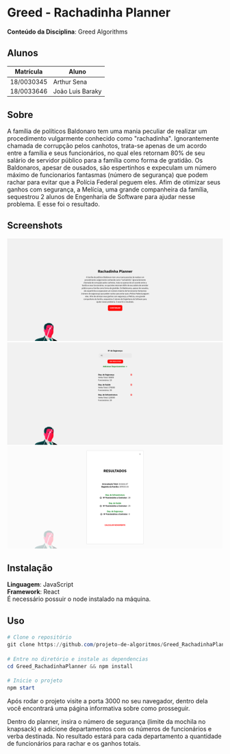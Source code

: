 # Greed - Rachadinha Planner

**Conteúdo da Disciplina**: Greed Algorithms<br>

## Alunos
|Matrícula | Aluno |
| -- | -- |
| 18/0030345  |  Arthur Sena |
| 18/0033646  |  João Luis Baraky |

## Sobre 
A família de políticos Baldonaro tem uma mania peculiar de realizar um procedimento vulgarmente conhecido como "rachadinha". Ignorantemente chamada de corrupção pelos canhotos, trata-se apenas de um acordo entre a família e seus funcionários, no qual eles retornam 80% de seu salário de servidor público para a família como forma de gratidão. Os Baldonaros, apesar de ousados, são espertinhos e expeculam um número máximo de funcionarios fantasmas (número de segurança) que podem rachar para evitar que a Polícia Federal peguem eles. Afim de otimizar seus ganhos com segurança, a Melícia, uma grande companheira da família, sequestrou 2 alunos de Engenharia de Software para ajudar nesse problema. E esse foi o resultado.

## Screenshots

<img src="./src/assets/print1.png">
<img src="./src/assets/print2.png">
<img src="./src/assets/print3.png">

## Instalação 
**Linguagem**: JavaScript<br>
**Framework**: React<br>
É necessário possuir o node instalado na máquina.

## Uso 
```powershell
# Clone o repositório
git clone https://github.com/projeto-de-algoritmos/Greed_RachadinhaPlanner.git

# Entre no diretório e instale as dependencias
cd Greed_RachadinhaPlanner && npm install

# Inicie o projeto
npm start
```

Após rodar o projeto visite a porta 3000 no seu navegador, dentro dela você encontrará uma página informativa sobre como prosseguir.

Dentro do planner, insira o número de segurança (limite da mochila no knapsack) e adicione departamentos com os números de funcionários e verba destinada. No resultado estará para cada departamento a quantidade de funcionários para rachar e os ganhos totais.
